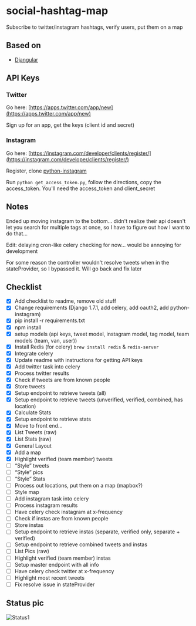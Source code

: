 # social-hashtag-map
Subscribe to twitter/instagram hashtags, verify users, put them on a map

## Based on

 - [Djangular](https://github.com/TrackMaven/Djangular.git)
 
## API Keys

### Twitter

Go here: [https://apps.twitter.com/app/new](https://apps.twitter.com/app/new)

Sign up for an app, get the keys (client id and secret)

### Instagram

Go here: [https://instagram.com/developer/clients/register/](https://instagram.com/developer/clients/register/)

Register, clone [python-instagram](https://github.com/Instagram/python-instagram)

Run `python get_access_token.py`, follow the directions, copy the access_token.  You'll need the access_token and client_secret

## Notes

Ended up moving instagram to the bottom... didn't realize their api doesn't let you search for multiple tags at once, so I have to figure out how I want to do that...

Edit: delaying cron-like celery checking for now... would be annoying for development

For some reason the controller wouldn't resolve tweets when in the stateProvider, so I bypassed it.  Will go back and fix later

## Checklist
 
 - [x] Add checklist to readme, remove old stuff
 - [x] Change requirements (Django 1.7.1, add celery, add oauth2, add python-instagram)
 - [x] pip install -r requirements.txt
 - [x] npm install
 - [x] setup models (api keys, tweet model, instagram model, tag model, team models (team, van, user))
 - [x] Install Redis (for celery) `brew install redis` & `redis-server`
 - [x] Integrate celery
 - [x] Update readme with instructions for getting API keys
 - [x] Add twitter task into celery
 - [X] Process twitter results
 - [x] Check if tweets are from known people
 - [x] Store tweets
 - [x] Setup endpoint to retrieve tweets (all)
 - [x] Setup endpoint to retrieve tweets (unverified, verified, combined, has location)
 - [x] Calculate Stats
 - [x] Setup endpoint to retrieve stats
 - [x] Move to front end...
 - [x] List Tweets (raw)
 - [x] List Stats (raw)
 - [x] General Layout
 - [x] Add a map
 - [x] Highlight verified (team member) tweets
 - [ ] “Style” tweets
 - [ ] “Style” pics
 - [ ] “Style” Stats
 - [ ] Process out locations, put them on a map (mapbox?)
 - [ ] Style map
 - [ ] Add instagram task into celery
 - [ ] Process instagram results
 - [ ] Have celery check instagram at x-frequency
 - [ ] Check if instas are from known people
 - [ ] Store instas
 - [ ] Setup endpoint to retrieve instas (separate, verified only, separate + verified)
 - [ ] Setup endpoint to retrieve combined tweets and instas
 - [ ] List Pics (raw)
 - [ ] Highlight verified (team member) instas
 - [ ] Setup master endpoint with all info
 - [ ] Have celery check twitter at x-frequency
 - [ ] Highlight most recent tweets
 - [ ] Fix resolve issue in stateProvider
 
 ## Status pic
 
 ![Status1](https://raw.githubusercontent.com/oehokie/social-hashtag-map/master/pics/status2.png)
